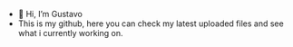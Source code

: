 - 👋 Hi, I’m Gustavo
- This is my github, here you can check my latest uploaded files and see what i currently working on.
